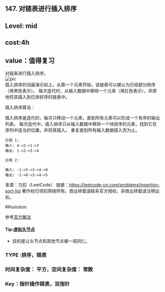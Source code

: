 ## 147. 对链表进行插入排序

## Level: mid

## cost:4h

## value：值得复习

对链表进行插入排序。  
![pic](https://upload.wikimedia.org/wikipedia/commons/0/0f/Insertion-sort-example-300px.gif)    
插入排序的动画演示如上。从第一个元素开始，该链表可以被认为已经部分排序（用黑色表示）。
每次迭代时，从输入数据中移除一个元素（用红色表示），并原地将其插入到已排好序的链表中。


插入排序算法：

插入排序是迭代的，每次只移动一个元素，直到所有元素可以形成一个有序的输出列表。
每次迭代中，插入排序只从输入数据中移除一个待排序的元素，找到它在序列中适当的位置，并将其插入。
重复直到所有输入数据插入完为止。

```
示例 1：
输入: 4->2->1->3
输出: 1->2->3->4
```
```
示例 2：

输入: -1->5->3->4->0
输出: -1->0->3->4->5
```

来源：力扣（LeetCode）
链接：https://leetcode-cn.com/problems/insertion-sort-list
著作权归领扣网络所有。商业转载请联系官方授权，非商业转载请注明出处。



##solution

参考[官方解法](https://leetcode-cn.com/problems/insertion-sort-list/solution/dui-lian-biao-jin-xing-cha-ru-pai-xu-by-leetcode-s/)

#### Tip:[虚拟头节点](https://mp.weixin.qq.com/s/slM1CH5Ew9XzK93YOQYSjA)
- 目的是让头节点和其他节点被一视同仁。

### TYPE :排序，链表

### 时间复杂度： 平方，空间复杂度： 常数

### Key：指针操作链表，双指针